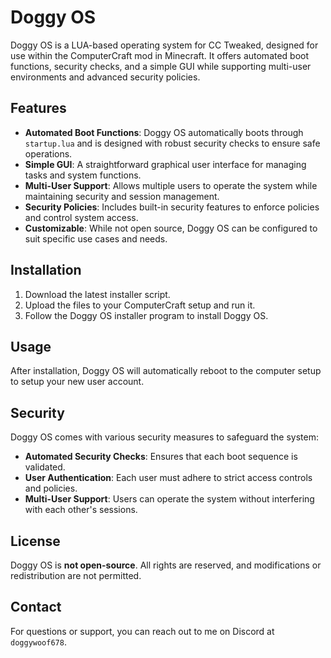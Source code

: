 # Doggy OS

Doggy OS is a LUA-based operating system for CC Tweaked, designed for use within the ComputerCraft mod in Minecraft. It offers automated boot functions, security checks, and a simple GUI while supporting multi-user environments and advanced security policies.

## Features
- **Automated Boot Functions**: Doggy OS automatically boots through `startup.lua` and is designed with robust security checks to ensure safe operations.
- **Simple GUI**: A straightforward graphical user interface for managing tasks and system functions.
- **Multi-User Support**: Allows multiple users to operate the system while maintaining security and session management.
- **Security Policies**: Includes built-in security features to enforce policies and control system access.
- **Customizable**: While not open source, Doggy OS can be configured to suit specific use cases and needs.

## Installation
1. Download the latest installer script.
2. Upload the files to your ComputerCraft setup and run it.
3. Follow the Doggy OS installer program to install Doggy OS.

## Usage
After installation, Doggy OS will automatically reboot to the computer setup to setup your new user account.

## Security
Doggy OS comes with various security measures to safeguard the system:
- **Automated Security Checks**: Ensures that each boot sequence is validated.
- **User Authentication**: Each user must adhere to strict access controls and policies.
- **Multi-User Support**: Users can operate the system without interfering with each other's sessions.

## License
Doggy OS is **not open-source**. All rights are reserved, and modifications or redistribution are not permitted.

## Contact
For questions or support, you can reach out to me on Discord at `doggywoof678`.
